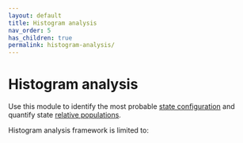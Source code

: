 ```yaml
---
layout: default
title: Histogram analysis
nav_order: 5
has_children: true
permalink: histogram-analysis/
---
```


# Histogram analysis

Use this module to identify the most probable <u>state configuration</u> and quantify state <u>relative populations</u>.

Histogram analysis framework is limited to:
